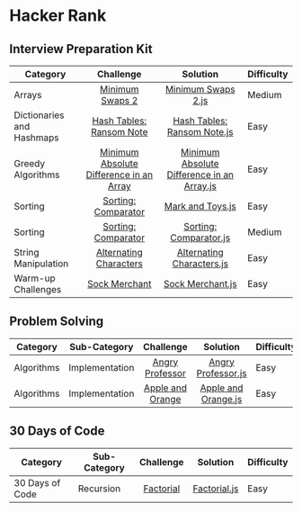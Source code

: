 # Hacker Rank

## Interview Preparation Kit

| Category                  |                 Challenge                 |                   Solution                   | Difficulty |
| ------------------------- | :---------------------------------------: | :------------------------------------------: | :--------- |
| Arrays                    |             [Minimum Swaps 2]             |             [Minimum Swaps 2.js]             | Medium     |
| Dictionaries and Hashmaps |        [Hash Tables: Ransom Note]         |        [Hash Tables: Ransom Note.js]         | Easy       |
| Greedy Algorithms         | [Minimum Absolute Difference in an Array] | [Minimum Absolute Difference in an Array.js] | Easy       |
| Sorting                   |           [Sorting: Comparator]           |              [Mark and Toys.js]              | Easy       |
| Sorting                   |           [Sorting: Comparator]           |           [Sorting: Comparator.js]           | Medium     |
| String Manipulation       |         [Alternating Characters]          |         [Alternating Characters.js]          | Easy       |
| Warm-up Challenges        |              [Sock Merchant]              |              [Sock Merchant.js]              | Easy       |

## Problem Solving

| Category   | Sub-Category   |     Challenge      |       Solution        | Difficulty |
| ---------- | -------------- | :----------------: | :-------------------: | :--------- |
| Algorithms | Implementation | [Angry Professor]  | [Angry Professor.js]  | Easy       |
| Algorithms | Implementation | [Apple and Orange] | [Apple and Orange.js] | Easy       |

## 30 Days of Code
| Category        | Sub-Category   |     Challenge      |       Solution        | Difficulty |
| ----------------| -------------- | :----------------: | :-------------------: | :--------- |
| 30 Days of Code | Recursion      |    [Factorial]     |    [Factorial.js]     | Easy       |

[minimum swaps 2]: https://www.hackerrank.com/challenges/minimum-swaps-2/problem
[minimum swaps 2.js]: ./InterviewPreparationKit/Arrays/MinimumSwaps2.js
[hash tables: ransom note]: https://www.hackerrank.com/challenges/ctci-ransom-note/problem
[hash tables: ransom note.js]: ./InterviewPreparationKit/DictionariesAndHashmaps/HashTables:RansomNote.js
[minimum absolute difference in an array]: https://www.hackerrank.com/challenges/minimum-absolute-difference-in-an-array
[minimum absolute difference in an array.js]: ./InterviewPreparationKit/GreedyAlgorithms/MinimumAbsoluteDifferenceinanArray.js
[mark and toys]: https://www.hackerrank.com/challenges/mark-and-toys/problem
[mark and toys.js]: ./InterviewPreparationKit/Sorting/MarkAndToys.js
[sorting: comparator]: https://www.hackerrank.com/challenges/ctci-comparator-sorting/problem
[sorting: comparator.js]: ./InterviewPreparationKit/Sorting/Sorting:Comparator.js
[alternating characters]: https://www.hackerrank.com/challenges/alternating-characters/problem
[alternating characters.js]: ./InterviewPreparationKit/StringManipulation/AlternatingCharacters.js
[sock merchant]: https://www.hackerrank.com/challenges/sock-merchant/problem
[sock merchant.js]: ./InterviewPreparationKit/Warm-upChallenges/SockMerchant.js
[angry professor]: https://www.hackerrank.com/challenges/angry-professor/problem
[angry professor.js]: ./ProblemSolving/Algorithms/Implementation/AngryProfessor.js
[Apple and Orange]: https://www.hackerrank.com/challenges/apple-and-orange/problem
[Apple and Orange.js]: ./ProblemSolving/Algorithms/Implementation/AppleAndOrange.js
[Factorial]: https://www.hackerrank.com/challenges/30-recursion/problem
[Factorial.js]: ./30DaysOfCode/Day9:Recursion3/factorial.js